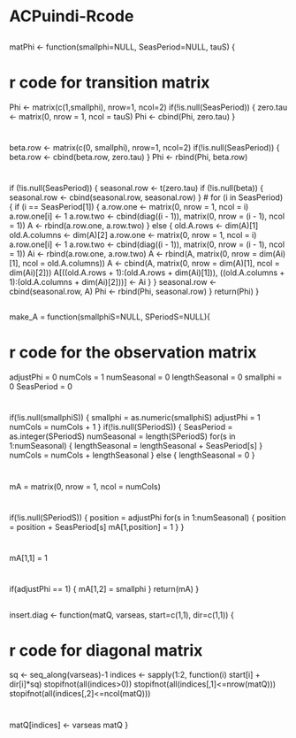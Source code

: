 # ACPuindi-Rcode

##
matPhi <- function(smallphi=NULL, SeasPeriod=NULL, tauS) {
  # r code for transition matrix
  Phi <- matrix(c(1,smallphi), nrow=1, ncol=2)
  if(!is.null(SeasPeriod)) {
    zero.tau <- matrix(0, nrow = 1, ncol = tauS)
    Phi <- cbind(Phi, zero.tau)
  }
  # 
  beta.row <- matrix(c(0, smallphi), nrow=1, ncol=2)
  if(!is.null(SeasPeriod)) {
    beta.row <- cbind(beta.row, zero.tau)
  }
  Phi <- rbind(Phi, beta.row)
  #
  if (!is.null(SeasPeriod)) {
    seasonal.row <- t(zero.tau)
    if (!is.null(beta)) {
      seasonal.row <- cbind(seasonal.row, seasonal.row)
    }
    #
    for (i in SeasPeriod) {
      if (i == SeasPeriod[1]) {
        a.row.one <- matrix(0, nrow = 1, ncol = i)
        a.row.one[i] <- 1
        a.row.two <- cbind(diag((i - 1)), matrix(0, nrow = (i - 1), ncol = 1))
        A <- rbind(a.row.one, a.row.two)
      } else {
        old.A.rows <- dim(A)[1]
        old.A.columns <- dim(A)[2]
        a.row.one <- matrix(0, nrow = 1, ncol = i)
        a.row.one[i] <- 1
        a.row.two <- cbind(diag((i - 1)), matrix(0, nrow = (i - 1), ncol = 1))
        Ai <- rbind(a.row.one, a.row.two)
        A <- rbind(A, matrix(0, nrow = dim(Ai)[1], ncol = old.A.columns))
        A <- cbind(A, matrix(0, nrow = dim(A)[1], ncol = dim(Ai)[2]))
        A[((old.A.rows + 1):(old.A.rows + dim(Ai)[1])), ((old.A.columns + 1):(old.A.columns + dim(Ai)[2]))] <- Ai
      }
    }
    seasonal.row <- cbind(seasonal.row, A)
    Phi <- rbind(Phi, seasonal.row)
  }
  return(Phi)
}
##

##
make_A = function(smallphiS=NULL, SPeriodS=NULL){
  # r code for the observation matrix
  adjustPhi = 0
  numCols = 1 
  numSeasonal = 0
  lengthSeasonal = 0
  smallphi = 0
  SeasPeriod = 0
  #
  if(!is.null(smallphiS)) {
    smallphi = as.numeric(smallphiS)
    adjustPhi = 1
    numCols = numCols + 1
  }
  if(!is.null(SPeriodS)) {
    SeasPeriod = as.integer(SPeriodS)
    numSeasonal = length(SPeriodS)
    for(s in 1:numSeasonal) {
      lengthSeasonal = lengthSeasonal + SeasPeriod[s]
    }
    numCols = numCols + lengthSeasonal
  } else {
    lengthSeasonal = 0
  }
  #
  mA = matrix(0, nrow = 1, ncol = numCols)
  #
  if(!is.null(SPeriodS)) {
    position = adjustPhi
    for(s in 1:numSeasonal) {
      position = position + SeasPeriod[s]
      mA[1,position] = 1
    }
  }
  #
  mA[1,1] = 1
  #
  if(adjustPhi == 1) {
    mA[1,2] = smallphi
  }
  return(mA)
}
##
##
insert.diag <- function(matQ, varseas, start=c(1,1), dir=c(1,1)) {
  # r code for diagonal matrix
  sq <- seq_along(varseas)-1
  indices <- sapply(1:2, function(i) start[i] + dir[i]*sq)
  stopifnot(all(indices>0))
  stopifnot(all(indices[,1]<=nrow(matQ)))
  stopifnot(all(indices[,2]<=ncol(matQ)))  
  #
  matQ[indices] <- varseas
  matQ
}

